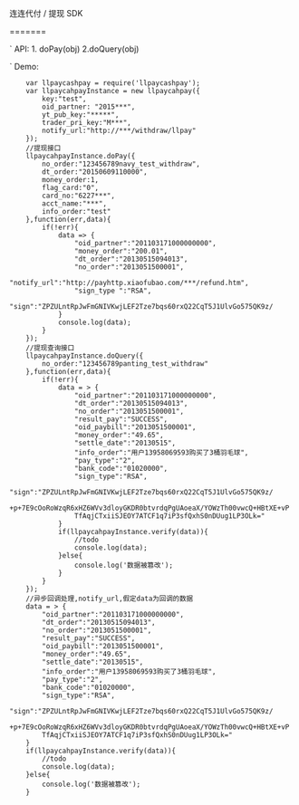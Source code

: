 连连代付 / 提现 SDK


=======

`	API: 1. doPay(obj) 2.doQuery(obj)

`	Demo:

		var llpaycashpay = require('llpaycashpay');	
		var llpaycahpayInstance = new llpaycahpay({
			key:"test",
			oid_partner: "2015***",
			yt_pub_key:"*****",
			trader_pri_key:"M***",
			notify_url:"http://***/withdraw/llpay"
		});
		//提现接口
		llpaycahpayInstance.doPay({
			no_order:"123456789navy_test_withdraw",
			dt_order:"20150609110000",
			money_order:1,
			flag_card:"0",
			card_no:"6227***",
			acct_name:"***",
			info_order:"test"
		},function(err,data){
			if(!err){
				data => {
					"oid_partner":"201103171000000000",
					"money_order":"200.01",
					"dt_order":"20130515094013",
					"no_order":"2013051500001",
					"notify_url":"http://payhttp.xiaofubao.com/***/refund.htm",
					"sign_type ":"RSA",
					"sign":"ZPZULntRpJwFmGNIVKwjLEF2Tze7bqs60rxQ22CqT5J1UlvGo575QK9z/
				}
				console.log(data);
			}
		});
		//提现查询接口
		llpaycahpayInstance.doQuery({
			no_order:"123456789panting_test_withdraw"
		},function(err,data){
			if(!err){
				data = > {
					"oid_partner":"201103171000000000",
					"dt_order":"20130515094013",
					"no_order":"2013051500001",
					"result_pay":"SUCCESS",
					"oid_paybill":"2013051500001",
					"money_order":"49.65",
					"settle_date":"20130515",
					"info_order":"用户13958069593购买了3桶羽毛球",
					"pay_type":"2",
					"bank_code":"01020000",
					"sign_type":"RSA",
					"sign":"ZPZULntRpJwFmGNIVKwjLEF2Tze7bqs60rxQ22CqT5J1UlvGo575QK9z/
					+p+7E9cOoRoWzqR6xHZ6WVv3dloyGKDR0btvrdqPgUAoeaX/YOWzTh00vwcQ+HBtXE+vP
					TfAqjCTxiiSJEOY7ATCF1q7iP3sfQxhS0nDUug1LP3OLk="
				}
				if(llpaycahpayInstance.verify(data)){
					//todo
					console.log(data);
				}else{
					console.log('数据被篡改');
				}
			}
		});
		//异步回调处理,notify_url,假定data为回调的数据
		data = > {
			"oid_partner":"201103171000000000",
			"dt_order":"20130515094013",
			"no_order":"2013051500001",
			"result_pay":"SUCCESS",
			"oid_paybill":"2013051500001",
			"money_order":"49.65",
			"settle_date":"20130515",
			"info_order":"用户13958069593购买了3桶羽毛球",
			"pay_type":"2",
			"bank_code":"01020000",
			"sign_type":"RSA",
			"sign":"ZPZULntRpJwFmGNIVKwjLEF2Tze7bqs60rxQ22CqT5J1UlvGo575QK9z/
			+p+7E9cOoRoWzqR6xHZ6WVv3dloyGKDR0btvrdqPgUAoeaX/YOWzTh00vwcQ+HBtXE+vP
			TfAqjCTxiiSJEOY7ATCF1q7iP3sfQxhS0nDUug1LP3OLk="
		}
		if(llpaycahpayInstance.verify(data)){
			//todo
			console.log(data);
		}else{
			console.log('数据被篡改');
		} 
